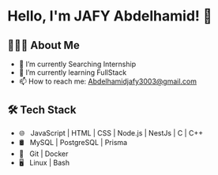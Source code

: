 
<!--
**Abdojafy/Abdojafy** is a ✨ _special_ ✨ repository because its `README.md` (this file) appears on your GitHub profile.

Here are some ideas to get you started:
- 🔭 I’m currently working on [What you are working on], e.g., backend development with Node.js.
- 🌱 I’m currently learning [What you are learning], e.g., microservices architecture.
- 👯 I’m looking to collaborate on [Type of projects you want to collaborate on], e.g., open-source Node.js projects.
- 🤔 I’m looking for help with [What you need help with], e.g., cloud infrastructure.
- 💬 Ask me about [What you want others to ask you about], e.g., RESTful APIs, database design.
- 📫 How to reach me: [Your contact information], e.g., your email, LinkedIn profile.
- 😄 Pronouns: [Your pronouns], e.g., He/Him, She/Her.
- ⚡ Fun fact: [A fun fact about you], e.g., I love to play the guitar.


- ☁️ &nbsp; [Cloud platforms you use], e.g., AWS | Azure | GCP
-->
# Hello, I'm JAFY Abdelhamid! 👋

## 👨🏻‍💻 About Me

- 🔭 I’m currently Searching Internship
- 🌱 I’m currently learning FullStack
- 📫 How to reach me: Abdelhamidjafy3003@gmail.com


## 🛠 Tech Stack


- 🌐 &nbsp; JavaScript | HTML | CSS | Node.js | NestJs | C | C++ 
- 🛢 &nbsp; MySQL | PostgreSQL | Prisma
- 🔧 &nbsp; Git | Docker
- 🖥 &nbsp; Linux | Bash
